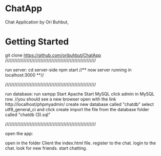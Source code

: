 # ChatApp
Chat Application by Ori Buhbut,

# Getting Started
git clone https://github.com/oribuhbut/ChatApp
///////////////////////////////////////////////////////////

run server:
cd server-side
npm start //** now server running in localhost:3000 **//

///////////////////////////////////////////////////////////

run database:
run xampp
Start Apache
Start MySQL
click admin in MySQL row. //you should see a new browser open with the link http://localhost/phpmyadmin/
create new database called "chatdb" select utf8_general_ci and click create
import the file from the database folder called "chatdb (3).sql"

///////////////////////////////////////////////////////////

open the app:

open in the folder Client the index.html file.
register to the chat.
login to the chat.
look for new friends.
start chatting.



